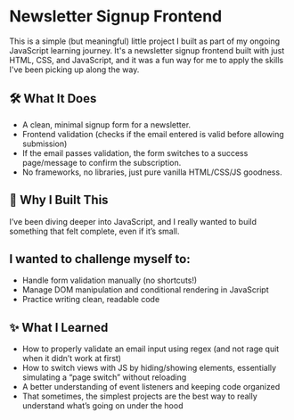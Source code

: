 # Newsletter Signup Frontend
This is a simple (but meaningful) little project I built as part of my ongoing JavaScript learning journey. It's a newsletter signup frontend built with just HTML, CSS, and JavaScript, and it was a fun way for me to apply the skills I've been picking up along the way.

## 🛠 What It Does
- A clean, minimal signup form for a newsletter.
- Frontend validation (checks if the email entered is valid before allowing submission)
- If the email passes validation, the form switches to a success page/message to confirm the subscription.
- No frameworks, no libraries, just pure vanilla HTML/CSS/JS goodness.

## 🌱 Why I Built This
I’ve been diving deeper into JavaScript, and I really wanted to build something that felt complete, even if it’s small.

## I wanted to challenge myself to:
- Handle form validation manually (no shortcuts!)
- Manage DOM manipulation and conditional rendering in JavaScript
- Practice writing clean, readable code

## ✨ What I Learned
- How to properly validate an email input using regex (and not rage quit when it didn’t work at first)
- How to switch views with JS by hiding/showing elements, essentially simulating a “page switch” without reloading
- A better understanding of event listeners and keeping code organized
- That sometimes, the simplest projects are the best way to really understand what’s going on under the hood
